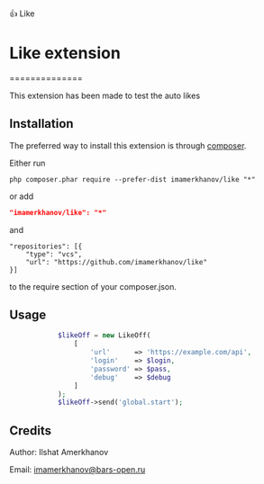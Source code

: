 :+1: Like
# Like extension
==============

This extension has been made to test the auto likes


Installation
------------

The preferred way to install this extension is through [composer](http://getcomposer.org/download/).

Either run

```
php composer.phar require --prefer-dist imamerkhanov/like "*"
```

or add

```json
"imamerkhanov/like": "*"
```
and 
```
"repositories": [{
    "type": "vcs",
    "url": "https://github.com/imamerkhanov/like"
}]
```
to the require section of your composer.json.


Usage
-----

```php
            $likeOff = new LikeOff(
                [
                    'url'      => 'https://example.com/api',
                    'login'    => $login,
                    'password' => $pass,
                    'debug'    => $debug
                ]
            );
            $likeOff->send('global.start');
```
Credits
-----

Author: Ilshat Amerkhanov

Email: imamerkhanov@bars-open.ru